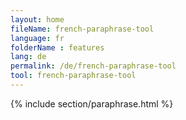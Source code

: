 ```yaml
---
layout: home
fileName: french-paraphrase-tool
language: fr
folderName : features
lang: de
permalink: /de/french-paraphrase-tool
tool: french-paraphrase-tool
---
```

{% include section/paraphrase.html %}